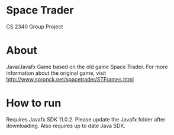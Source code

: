 # Space Trader
CS 2340 Group Project
# About
Java/Javafx Game based on the old game Space Trader. For more information about the original game, visit http://www.spronck.net/spacetrader/STFrames.html
# How to run
Requires Javafx SDK 11.0.2. Please update the Javafx folder after downloading. Also requires up to date Java SDK.
